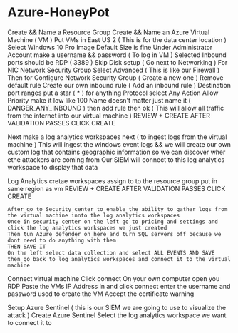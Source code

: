 # Azure-HoneyPot


Create && Name a Resource Group
Create && Name an Azure Virtual Machine ( VM )
	Put VMs in East US 2 ( This is for the data center location )
	Select Windows 10 Pro Image
	Default Size is fine
	Under Administrator Account
	make a username && password ( To log in VM )
	Selected Inbound ports should be RDP ( 3389 )
	Skip Disk setup ( Go next to Networking )
	For NIC Network Security Group Select Advanced ( This is like our Firewall )
	Then for Configure Network Security Group ( Create a new one )
	Remove default rule
	Create our own inbound rule ( Add an inbound rule )
	Destination port ranges put a star ( * ) for anything
	Protocol select Any
	Action Allow
	Priority make it low like 100
	Name doesn't matter just name it ( DANGER_ANY_INBOUND )
	then add rule then ok ( This will allow all traffic from the internet into our virtual machine )
	REVIEW + CREATE
	AFTER VALIDATION PASSES CLICK CREATE

Next make a log analytics workspaces next ( to ingest logs from the virtual machine )
This will ingest the windows event logs && 
we will create our own custom log that contains geographic information so we can discover wher ethe attackers are coming from
Our SIEM will connect to this log analytics workspace to display that data

Log Analytics 
	cretae workspaces
	assign to to the resource group
	put in same region as vm
	REVIEW + CREATE
	AFTER VALIDATION PASSES CLICK CREATE

	After go to Security center to enable the ability to gather logs from the virtual machine innto the log analytics workspaces
	Once in security center on the left go to pricing and settings and click the log analytics workspaces we just created
	Then tun Azure defender on here and turn SQL servers off because we dont need to do anything with them
	THEN SAVE IT
	On the left select data collection and select ALL EVENTS AND SAVE
	then go back to log analytics workspaces and connect it to the virtual machine

Connect virtual machine
	Click connect
	On your own computer open you RDP 
	Paste the VMs IP Address in and click connect
	enter the username and password used to create the VM
	Accept the certificate warning


Setup Azure Sentinel ( this is our SIEM we are going to use to visualize the attack )
	Create Azure Sentinel
	Select the log analytics workspace we want to connect it to 